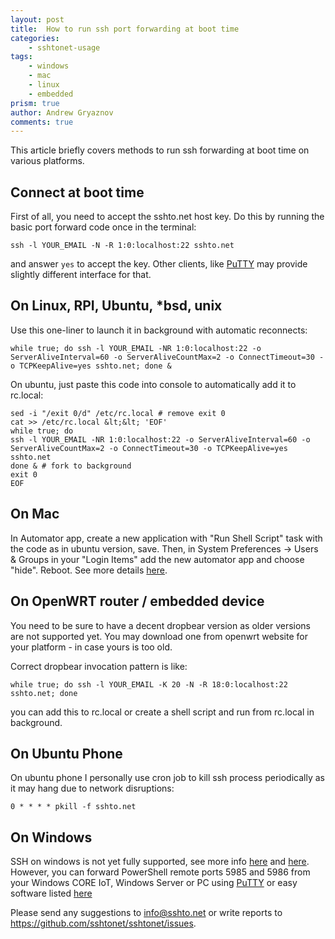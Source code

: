 ```yaml
---
layout: post
title:  How to run ssh port forwarding at boot time
categories: 
    - sshtonet-usage
tags: 
    - windows
    - mac
    - linux
    - embedded
prism: true
author: Andrew Gryaznov
comments: true
---
```


This article briefly covers methods to run ssh forwarding at boot time on various platforms.

## Connect at boot time


First of all, you need to accept the sshto.net host key. Do this by running the basic port forward code once in the terminal:

    ssh -l YOUR_EMAIL -N -R 1:0:localhost:22 sshto.net
    
and answer `yes` to accept the key. Other clients, like <a href="http://www.chiark.greenend.org.uk/~sgtatham/putty/download.html">PuTTY</a> may provide slightly different interface for that.


## On Linux, RPI, Ubuntu, *bsd, unix

Use this one-liner to launch it in background with automatic reconnects:

    while true; do ssh -l YOUR_EMAIL -NR 1:0:localhost:22 -o ServerAliveInterval=60 -o ServerAliveCountMax=2 -o ConnectTimeout=30 -o TCPKeepAlive=yes sshto.net; done &

On ubuntu, just paste this code into console to automatically add it to rc.local:


    sed -i "/exit 0/d" /etc/rc.local # remove exit 0
    cat >> /etc/rc.local &lt;&lt; 'EOF'
    while true; do
    ssh -l YOUR_EMAIL -NR 1:0:localhost:22 -o ServerAliveInterval=60 -o ServerAliveCountMax=2 -o ConnectTimeout=30 -o TCPKeepAlive=yes sshto.net
    done & # fork to background
    exit 0
    EOF


    
## On Mac

In Automator app, create a new application with "Run Shell Script" task with the code as in ubuntu version, save. Then, in System Preferences -> Users & Groups in your "Login Items" add the new automator app and choose "hide". Reboot. See more details <a href="http://stackoverflow.com/questions/22842016/launch-shell-script-on-login-in-mac-os-os-x">here</a>.

## On OpenWRT router / embedded device

You need to be sure to have a decent dropbear version as older versions are not supported yet. You may download one from openwrt website for your platform - in case yours is too old.

Correct dropbear invocation pattern is like:

    while true; do ssh -l YOUR_EMAIL -K 20 -N -R 18:0:localhost:22 sshto.net; done

you can add this to rc.local or create a shell script and run from rc.local in background.

## On Ubuntu Phone

On ubuntu phone I personally use cron job to kill ssh process periodically as it may hang due to network disruptions:

    0 * * * * pkill -f sshto.net
    
## On Windows

SSH on windows is not yet fully supported, see more info <a href="https://blogs.msdn.microsoft.com/powershell/2015/06/03/looking-forward-microsoft-support-for-secure-shell-ssh/">here</a> and <a href="https://blogs.msdn.microsoft.com/powershell/2015/10/19/openssh-for-windows-update/">here</a>. However, you can forward PowerShell remote ports 5985 and 5986 from your Windows CORE IoT, Windows Server or PC using <a href="http://www.chiark.greenend.org.uk/~sgtatham/putty/download.html">PuTTY</a> or easy software listed <a href="http://superuser.com/questions/235395/automatic-ssh-tunneling-from-windows">here</a>

Please send any suggestions to <a href="mailto:info@sshto.net">info@sshto.net</a> or write reports to <a href="https://github.com/sshtonet/sshtonet/issues">https://github.com/sshtonet/sshtonet/issues</a>.
    
[sshtonet]: https://www.sshto.net